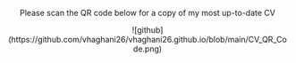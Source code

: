 <p align=center>Please scan the QR code below for a copy of my most up-to-date CV</p>

<p align=center>![github](https://github.com/vhaghani26/vhaghani26.github.io/blob/main/CV_QR_Code.png)</p>